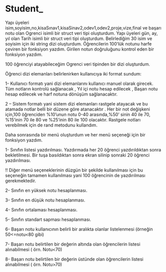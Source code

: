 # Student_

Yapı üyeleri isim,soyisim,no,kisaSınav1,kisaSinav2,odev1,odev2,proje,vize,final ve başarı notu olan 
Ogrenci isimli bir struct veri tipi oluşturdum. Yapı üyeleri gün, ay, yıl olan Tarih isimli bir struct veri 
tipi oluşturdum. Belirlediğim 30 isim ve soyisim için iki string dizi oluşturdum. Öğrencilerin 100’lük 
notunu harfe çeviren bir fonksiyon yazdım. Girilen notun doğruluğunu kontrol eden bir fonksiyon 
yazdım. 

100 öğrenciyi atayabileceğim Ogrenci veri tipinden bir dizi oluşturdum.

Öğrenci dizi elemanları belirlenirken kullanıcıya iki format sundum: 

1- Kullanıcı formatı yani dizi elemanlarını kullanıcı manuel olarak girecek. Tüm notların kontrolü 
sağlanacak , Yıl içi notu hesap edilecek , Başarı notu hesap edilecek ve harf notuna dönüşüm 
sağlanacaktır. 

2 – Sistem formatı yani sistem dizi elemanları rastgele atayacak ve bu atamada notlar belli bir düzene 
göre atanacaktır . Her bir not değişkeni için,100 öğrenciden %10’unun notu 0-40 arasında,%50’ sinin 
40 ile 70, %15’inin 70 ile 80 ve %25’inin 80 ile 100 olacaktır. Rastgele notları verebilmek için de rand 
metodunu kullandım. 

Daha sonrasında bir menü oluşturdum ve her menü seçeneği için bir fonksiyon yazdım. 

1- Sınıfın listesi yazdırılması. Yazdırmada her 20 öğrenci yazdırıldıktan sonra bekletilmesi. Bir 
tuşa basıldıktan sonra ekran silinip sonraki 20 öğrenci yazdırılması. 

!! Diğer menü seçeneklerinin düzgün bir şekilde kullanılması için bu seçeneğin tamamen 
kullanılması yani 100 öğrencinin de yazdırılması gerekmektedir. 

2- Sınıfın en yüksek notu hesaplanması. 

3- Sınıfın en düşük notu hesaplanması. 

4- Sınıfın ortalaması hesaplanması. 

5- Sınıfın standart sapması hesaplanması. 

6- Başarı notu kullanıcının belirli bir aralıkta olanlar listelenmesi (örneğin 50<=notu<80 gibi) 

7- Başarı notu belirtilen bir değerin altında olan öğrencilerin listesi alınabilmesi ( örn. Notu<70) 

8- Başarı notu belirtilen bir değerin üstünde olan öğrencilerin listesi alınabilmesi ( örn. Notu>70)
